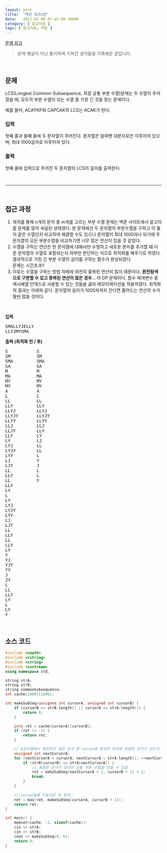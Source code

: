 ```yaml
---
layout: post
title:  "백준 9251번"
date:   2021-02-08 07:45:00 +9000
category: [ 알고리즘 ]
tags: [ 알고리즘, 백준 ]
---
```


[문제 링크](https://www.acmicpc.net/problem/9251)

> 문제 해설이 아닌 풀이하며 거쳐간 생각들을 기록해둔 글입니다.

<br>

## **문제**
LCS(Longest Common Subsequence, 최장 공통 부분 수열)문제는 두 수열이 주어졌을 때, 모두의 부분 수열이 되는 수열 중 가장 긴 것을 찾는 문제이다.

예를 들어, ACAYKP와 CAPCAK의 LCS는 ACAK가 된다.

### **입력**
첫째 줄과 둘째 줄에 두 문자열이 주어진다. 문자열은 알파벳 대문자로만 이루어져 있으며, 최대 1000글자로 이루어져 있다.

### **출력**
첫째 줄에 입력으로 주어진 두 문자열의 LCS의 길이를 출력한다.

<br>

---

<br>

## **접근 과정**
1. 재귀를 통해 n개의 문자 중 m개를 고르는 부분 수열 문제는 백준 사이트에서 알고리즘 문제를 많이 숙달된 상태였다. 본 문제에선 두 문자열의 부분수열을 구하고 이 둘이 같은 수열인지 비교하여 해결할 수도 있으나 문자열이 최대 1000자나 되기에 두 문자열의 모든 부분수열을 비교하기엔 너무 많은 연산이 있을 것 같았다.
2. 수열을 구하는 연산은 한 문자열에 대해서만 수행하고 새로운 문자를 추가할 떄 다른 문자열의 수열로 포함되는지 여부만 판단하는 식으로 최적화를 해주기로 하였다. 결과적으로 가장 긴 부분 수열의 길이를 구하는 함수가 완성되었다.   
문제는 시간초과!!
3. 이유는 수열을 구하는 방법 자체에 여전히 중복된 연산이 많이 때문이다. **완전탐색으로 구현할 수 있고 중복된 연산이 많은 경우**... 아 DP 문제이다. 함수 매개변수 중 캐시배열 인덱스로 사용할 수 있는 것들을 골라 메모이제이션을 적용하였다. 최적화의 결과는 아래와 같다. 문자열의 길이가 1000자까지 간다면 줄어드는 연산의 수가 훨씬 많을 것이다.

<br>

**입력**
<pre>
SMALLYJELLY
LLYJMYSMA
</pre>

**출력 (최적화 전 / 후)**
<pre>
S           S
SM          SM
SMA         SMA
SA          SA
M           M
MA          MA
MY          MY
MY          MY
A           A
L           L
LL          LL
LLY         LLY
LLYJ        LLYJ
LLYJY       LLYJY
LLYY        LLYY
LLJ         LLJ
LLJY        LLY
LLY         LY
LY          LJ
LYJ         LL
LYJY        LL
LYY         L
LJ          Y
LJY         J
LL          L
LLY         L
LL          Y
LLY
LY
L
LY
LYJ
LYJY
LYY
LJ
LJY
LL
LLY
LL
LLY
LY
Y
YJ
YJY
YY
J
JY
L
LL
LLY
LY
L
LY
Y
</pre>

<br>

## **소스 코드**

```c++
#include <cmath>
#include <cstring>
#include <string>
#include <iostream>
using namespace std;

string strA;
string strB;
string commonSubsequence;
int cache[1000][1000];

int makeSubSeq(unsigned int cursorA, unsigned int cursorB) {
    if (cursorB == strB.length() || cursorA == strA.length()) {
        return 0;
    }

    int& ret = cache[cursorA][cursorB];
    if (ret != -1) {
        return ret;
    }

    // A문자열에서 확인하지 않은 문자 중 cursorB 위치의 문자와 동일한 문자가 있는지 확인
    unsigned int nextCursorA;
    for (nextCursorA = cursorA; nextCursorA < strA.length(); ++nextCursorA) {
        if (strB[cursorB] == strA[nextCursorA]) {
            // 동일한 문자가 있다면 공통 부분 수열을 만들 수 있음
            ret = makeSubSeq(nextCursorA + 1, cursorB + 1) + 1;
            break;
        }
    }
    
    // cursorB를 이동시킨 후 탐색
    ret = max(ret, makeSubSeq(cursorA, cursorB + 1));
    return ret;
}

int main() {
    memset(cache, -1, sizeof(cache));
    cin >> strA;
    cin >> strB;
    cout << makeSubSeq(0, 0);
    return 0;
}
```